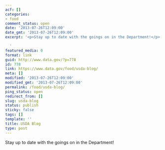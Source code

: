 ```yaml
---
acf: []
categories:
- food
comment_status: open
date: '2013-07-26T12:09:00'
date_gmt: '2013-07-26T12:09:00'
excerpt: '<p>Stay up to date with the goings on in the Department!</p>

  '
featured_media: 0
format: link
guid: http://www.data.gov/?p=778
id: 778
link: https://www.data.gov/food/usda-blog/
meta: []
modified: '2013-07-26T12:09:00'
modified_gmt: '2013-07-26T12:09:00'
permalink: /food/usda-blog/
ping_status: open
redirect_from: []
slug: usda-blog
status: publish
sticky: false
tags: []
template: ''
title: USDA Blog
type: post
---
```

Stay up to date with the goings on in the Department!


